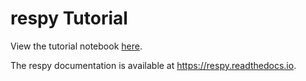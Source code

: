 # respy Tutorial


View the tutorial notebook [here](https://nbviewer.jupyter.org/github/amageh/respy-tut/blob/main/respy-tutorial.ipynb).

The respy documentation is available at https://respy.readthedocs.io.

